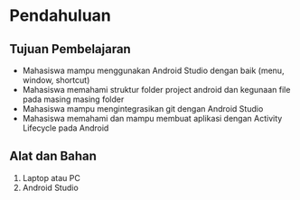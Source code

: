 # Pendahuluan


## Tujuan Pembelajaran
- Mahasiswa mampu menggunakan Android Studio dengan baik (menu, window, shortcut) 
- Mahasiswa memahami struktur folder project android dan kegunaan file pada masing masing folder
- Mahasiswa mampu mengintegrasikan git dengan Android Studio
- Mahasiswa memahami dan mampu membuat aplikasi dengan Activity Lifecycle pada Android

## Alat dan Bahan

1. Laptop atau PC
2. Android Studio
